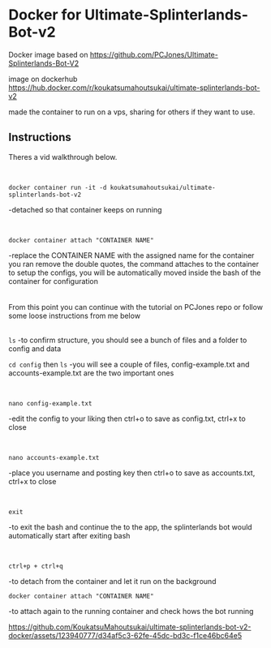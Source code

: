 # Docker for Ultimate-Splinterlands-Bot-v2
Docker image based on https://github.com/PCJones/Ultimate-Splinterlands-Bot-V2

image on dockerhub https://hub.docker.com/r/koukatsumahoutsukai/ultimate-splinterlands-bot-v2

made the container to run on a vps, sharing for others if they want to use.

## Instructions
Theres a vid walkthrough below.

<br>

`docker container run -it -d koukatsumahoutsukai/ultimate-splinterlands-bot-v2`

-detached so that container keeps on running

<br>

`docker container attach "CONTAINER NAME"`

-replace the CONTAINER NAME with the assigned name for the container you ran remove the double quotes, the command attaches to the container to setup the configs, you will be automatically moved inside the bash of the container for configuration
<br><br><br>
From this point you can continue with the tutorial on PCJones repo or follow some loose instructions from me below
<br><br>

`ls`
-to confirm structure, you should see a bunch of files and a folder to config and data

`cd config`
then
`ls`
-you will see a couple of files, config-example.txt and accounts-example.txt are the two important ones

<br>

`nano config-example.txt`

-edit the config to your liking then ctrl+o to save as config.txt, ctrl+x to close

<br>

`nano accounts-example.txt`

-place you username and posting key then ctrl+o to save as accounts.txt, ctrl+x to close

<br>

`exit`

-to exit the bash and continue the to the app, the splinterlands bot would automatically start after exiting bash

<br>

`ctrl+p + ctrl+q`

-to detach from the container and let it run on the background

`docker container attach "CONTAINER NAME"`

-to attach again to the running container and check hows the bot running



https://github.com/KoukatsuMahoutsukai/ultimate-splinterlands-bot-v2-docker/assets/123940777/d34af5c3-62fe-45dc-bd3c-f1ce46bc64e5


